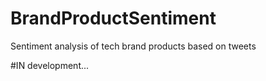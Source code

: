 # BrandProductSentiment
Sentiment analysis of tech brand products based on tweets

#IN development...

